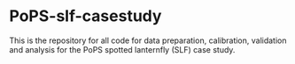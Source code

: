 # PoPS-slf-casestudy
This is the repository for all code for data preparation, calibration, validation and analysis for the PoPS spotted lanternfly (SLF) case study.
